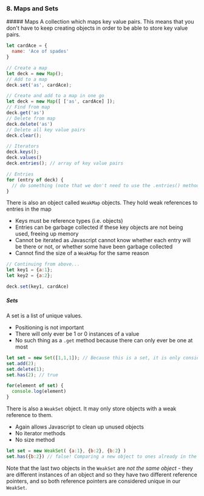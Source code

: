 ### 8. Maps and Sets

##### Maps
A collection which maps key value pairs. This means that you don't have to keep creating objects in order to be able to store key value pairs.

```javascript
let cardAce = {
  name: 'Ace of spades'
}

// Create a map
let deck = new Map();
// Add to a map
deck.set('as', cardAce);

// Create and add to a map in one go
let deck = new Map([ ['as', cardAce] ]);
// Find from map
deck.get('as')
// Delete from map
deck.delete('as')
// Delete all key value pairs
deck.clear();

// Iterators
deck.keys();
deck.values()
deck.entries(); // array of key value pairs

// Entries
for (entry of deck) { 
  // do something (note that we don't need to use the .entries() method
}
```

There is also an object called `WeakMap` objects. They hold weak references to entries in the map
* Keys must be reference types (i.e. objects)
* Entries can be garbage collected if these key objects are not being used, freeing up memory
* Cannot be iterated as Javascript cannot know whether each entry will be there or not, or whether some have been garbage collected
* Cannot find the size of a `WeakMap` for the same reason

```javascript
// Continuing from above...
let key1 = {a:1};
let key2 = {a:2};

deck.set(key1, cardAce)
```

##### Sets
A set is a list of unique values.
* Positioning is not important
* There will only ever be 1 or 0 instances of a value
* No such thing as a `.get` method because there can only ever be one at most

```javascript
let set = new Set([1,1,1]); // Because this is a set, it is only considered to have one element in it, 1
set.add(2);
set.delete(1);
set.has(2); // true

for(element of set) {
  console.log(element)
}
```

There is also a `WeakSet` object. It may only store objects with a weak reference to them. 
* Again allows Javascript to clean up unused objects
* No iterator methods
* No size method

```javascript
let set = new WeakSet( {a:1}, {b:2}, {b:2} )
set.has({b:2}) // false! Comparing a new object to ones already in the set
```

Note that the last two objects in the `WeakSet` are *not the same object* - they are different instances of an object and so they have two different reference pointers, and so both reference pointers are considered unique in our `WeakSet`.